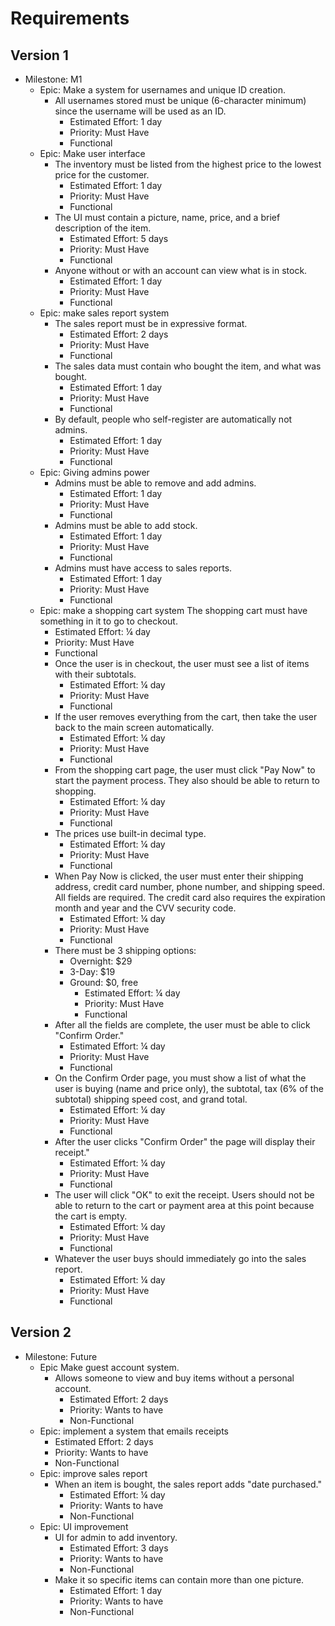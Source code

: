 # Requirements

## Version 1
- Milestone: M1
  - Epic: Make a system for usernames and unique ID creation.
    - All usernames stored must be unique (6-character minimum) since the username will be used as an ID.
      - Estimated Effort: 1 day
      - Priority: Must Have
      - Functional
  - Epic: Make user interface
    - The inventory must be listed from the highest price to the lowest price for the customer.
      - Estimated Effort: 1 day
      - Priority: Must Have
      - Functional
    - The UI must contain a picture, name, price, and a brief description of the item.
      - Estimated Effort: 5 days
      - Priority: Must Have
      - Functional
    - Anyone without or with an account can view what is in stock.
      - Estimated Effort: 1 day
      - Priority: Must Have
      - Functional
  - Epic: make sales report system
    - The sales report must be in expressive format.
      - Estimated Effort: 2 days
      - Priority: Must Have
      - Functional
    - The sales data must contain who bought the item, and what was bought.
      - Estimated Effort: 1 day
      - Priority: Must Have
      - Functional
    - By default, people who self-register are automatically not admins.
      - Estimated Effort: 1 day
      - Priority: Must Have
      - Functional
  - Epic: Giving admins power
    - Admins must be able to remove and add admins.
      - Estimated Effort: 1 day
      - Priority: Must Have
      - Functional
    - Admins must be able to add stock.
      - Estimated Effort: 1 day
      - Priority: Must Have
      - Functional
    - Admins must have access to sales reports.
      - Estimated Effort: 1 day
      - Priority: Must Have
      - Functional
  - Epic: make a shopping cart system
    The shopping cart must have something in it to go to checkout.
      - Estimated Effort: ¼ day
      - Priority: Must Have
      - Functional
    - Once the user is in checkout, the user must see a list of items with their subtotals.
      - Estimated Effort: ¼ day
      - Priority: Must Have
      - Functional
    - If the user removes everything from the cart, then take the user back to the main screen automatically.
      - Estimated Effort: ¼ day
      - Priority: Must Have
      - Functional
    - From the shopping cart page, the user must click "Pay Now" to start the payment process. They also should be able to return to shopping.
      - Estimated Effort: ¼ day
      - Priority: Must Have
      - Functional
    - The prices use built-in decimal type.
      - Estimated Effort: ¼ day
      - Priority: Must Have
      - Functional
    - When Pay Now is clicked, the user must enter their shipping address, credit card number, phone number, and shipping speed. All fields are required. The credit card also requires the expiration month and year and the CVV security code.
      - Estimated Effort: ¼ day
      - Priority: Must Have
      - Functional
    - There must be 3 shipping options:
      - Overnight: $29
      - 3-Day: $19
      - Ground: $0, free
        - Estimated Effort: ¼ day
        - Priority: Must Have
        - Functional
    - After all the fields are complete, the user must be able to click "Confirm Order."
      - Estimated Effort: ¼ day
      - Priority: Must Have
      - Functional
    - On the Confirm Order page, you must show a list of what the user is buying (name and price only), the subtotal, tax (6% of the subtotal) shipping speed cost, and grand total.
      - Estimated Effort: ¼ day
      - Priority: Must Have
      - Functional
    - After the user clicks "Confirm Order" the page will display their receipt."
      - Estimated Effort: ¼ day
      - Priority: Must Have
      - Functional
    - The user will click "OK" to exit the receipt. Users should not be able to return to the cart or payment area at this point because the cart is empty.
      - Estimated Effort: ¼ day
      - Priority: Must Have
      - Functional
    - Whatever the user buys should immediately go into the sales report.
      - Estimated Effort: ¼ day
      - Priority: Must Have
      - Functional

## Version 2
- Milestone: Future
  - Epic Make guest account system.
    - Allows someone to view and buy items without a personal account.
      - Estimated Effort: 2 days
      - Priority: Wants to have
      - Non-Functional
  - Epic: implement a system that emails receipts
      - Estimated Effort: 2 days
      - Priority: Wants to have
      - Non-Functional
  - Epic: improve sales report
    - When an item is bought, the sales report adds "date purchased."
      - Estimated Effort: ¼ day
      - Priority: Wants to have
      - Non-Functional
  - Epic: UI improvement
    - UI for admin to add inventory.
      - Estimated Effort: 3 days
      - Priority: Wants to have
      - Non-Functional
    - Make it so specific items can contain more than one picture.
      - Estimated Effort: 1 day
      - Priority: Wants to have
      - Non-Functional
